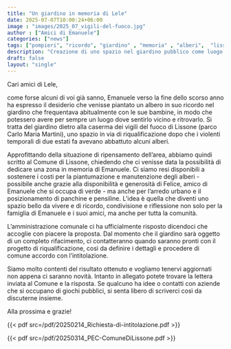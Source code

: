 ```yaml
---
title: "Un giardino in memoria di Lele"
date: 2025-07-07T10:00:24+06:00
image : "images/2025_07_vigili-del-fuoco.jpg"
author : ["Amici di Emanuele"]
categories: ["news"]
tags: ["pompieri", "ricordo", "giardino" , "memoria" , "alberi",  "lissone"]
description: "Creazione di uno spazio nel giardino pubblico come luogo di ricordo, condivisione e riflessione per la comunità."
draft: false
layout: "single"
---
```



Cari amici di Lele,

come forse alcuni di voi già sanno, Emanuele verso la fine dello scorso anno ha espresso il desiderio che venisse piantato un albero in suo ricordo nel giardino che frequentava abitualmente con le sue bambine, in modo che potessero avere per sempre un luogo dove sentirlo vicino e ritrovarlo. Si tratta del giardino dietro alla caserma dei vigili del fuoco di Lissone (parco Carlo Maria Martini), uno spazio in via di riqualificazione dopo che i violenti temporali di due estati fa avevano abbattuto alcuni alberi.

Approfittando della situazione di ripensamento dell’area, abbiamo quindi scritto al Comune di Lissone, chiedendo che ci venisse data la possibilità di dedicare una zona in memoria di Emanuele. Ci siamo resi disponibili a sostenere i costi per la piantumazione e manutenzione degli alberi - possibile anche grazie alla disponibilità e generosità di Felice, amico di Emanuele che si occupa di verde - ma anche per l’arredo urbano e il posizionamento di panchine e pensiline.
L’idea è quella che diventi uno spazio bello da vivere e di ricordo, condivisione e riflessione non solo per la famiglia di Emanuele e i suoi amici, ma anche per tutta la comunità.

L’amministrazione comunale ci ha ufficialmente risposto dicendoci che accoglie con piacere la proposta. Dal momento che il giardino sarà oggetto di un completo rifacimento, ci contatteranno quando saranno pronti con il progetto di riqualificazione, così da definire i dettagli e procedere di comune accordo con l’intitolazione.

Siamo molto contenti del risultato ottenuto e vogliamo tenervi aggiornati non appena ci saranno novità. Intanto in allegato potete trovare la lettera inviata al Comune e la risposta.
Se qualcuno ha idee o contatti con aziende che si occupano di giochi pubblici, si senta libero di scriverci così da discuterne insieme.

Alla prossima e grazie!



{{< pdf src=/pdf/20250214_Richiesta-di-intitolazione.pdf >}}

{{< pdf src=/pdf/20250314_PEC-ComuneDiLissone.pdf >}}